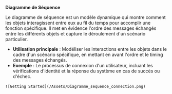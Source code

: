 **Diagramme de Séquence**


   Le diagramme de séquence est un modèle dynamique qui montre comment les objets interagissent entre eux au fil du temps pour accomplir une fonction spécifique. Il met en évidence l'ordre des messages échangés entre les différents objets et capture le déroulement d'un scénario particulier.

   - **Utilisation principale** : Modéliser les interactions entre les objets dans le cadre d'un scénario spécifique, en mettant en avant l'ordre et le timing des messages échangés.
   - **Exemple** : Le processus de connexion d'un utilisateur, incluant les vérifications d'identité et la réponse du système en cas de succès ou d'échec.

    ![Getting Started](/Assets/Diagramme_sequence_connection.png)